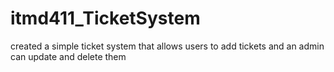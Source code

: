 # itmd411_TicketSystem
created a simple ticket system that allows users to add tickets and an admin can update and delete them

